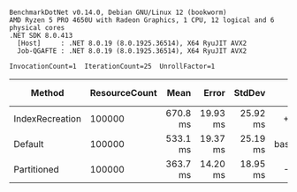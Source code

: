 ```

BenchmarkDotNet v0.14.0, Debian GNU/Linux 12 (bookworm)
AMD Ryzen 5 PRO 4650U with Radeon Graphics, 1 CPU, 12 logical and 6 physical cores
.NET SDK 8.0.413
  [Host]     : .NET 8.0.19 (8.0.1925.36514), X64 RyuJIT AVX2
  Job-QGAFTE : .NET 8.0.19 (8.0.1925.36514), X64 RyuJIT AVX2

InvocationCount=1  IterationCount=25  UnrollFactor=1  

```
| Method          | ResourceCount | Mean     | Error    | StdDev   | Ratio    | RatioSD | Gen0      | Gen1      | Allocated | Alloc Ratio |
|---------------- |-------------- |---------:|---------:|---------:|---------:|--------:|----------:|----------:|----------:|------------:|
| IndexRecreation | 100000        | 670.8 ms | 19.93 ms | 25.92 ms |     +26% |    5.9% | 4000.0000 | 1000.0000 |   9.16 MB |         +0% |
| Default         | 100000        | 533.1 ms | 19.37 ms | 25.19 ms | baseline |         | 4000.0000 | 1000.0000 |   9.16 MB |             |
| Partitioned     | 100000        | 363.7 ms | 14.20 ms | 18.95 ms |     -32% |    6.8% | 4000.0000 | 1000.0000 |   9.16 MB |         +0% |
